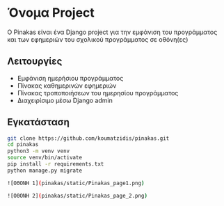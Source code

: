 
# Όνομα Project

O Pinakas είναι ένα Django project για την εμφάνιση του προγράμματος και των εφημεριών του σχολικού προγράμματος σε οθόνη(ες)

## Λειτουργίες

- Εμφάνιση ημερήσιου προγράμματος
- Πίνακας καθημερινών εφημεριών
- Πίνακας τροποποιήσεων του ημερησίου προγράμματος
- Διαχειρίσιμο μέσω Django admin

## Εγκατάσταση

```bash
git clone https://github.com/koumatzidis/pinakas.git
cd pinakas
python3 -m venv venv
source venv/bin/activate
pip install -r requirements.txt
python manage.py migrate

![ΟΘΟΝΗ 1](pinakas/static/Pinakas_page1.png)

![ΟΘΟΝΗ 2](pinakas/static/Pinakas_page_2.png)

